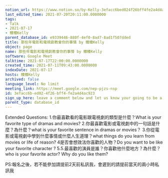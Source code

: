```yaml
---
notion_url: https://www.notion.so/by-Kelly-3efacc6bed024f26bff4fe2a4d4ac923
last_edited_time: 2021-07-20T20:11:00.0000000
tags:
- Talk
- 2021-07-17
- 臻臻Kelly
parent_database_id: e9339446-880f-4ef0-8ad7-8ad1f507dded
title: 那些年電影和電視劇教會你的事情 by 臻臻Kelly
object: page
name: 那些年電影和電視劇教會你的事情 by 臻臻Kelly
software: Google Meet
talktime: 2021-07-17T22:00:00.0000000
created_time: 2021-07-11T09:43:00.0000000
indexDate: 2021-07-17
hosts: 臻臻Kelly
archived: false
language_level: No limit
meeting_link: https://meet.google.com/nep-pjzs-nsp
id: 3efacc6b-ed02-4f26-bff4-fe2a4d4ac923
sign_up_here: leave a comment below and let us know your going to be a speaker or a listener, we accept 6 speakers tops but no limit for audience
parent_type: database_id
---
```


Extended Questions:
1.你最喜歡看的電影跟電視劇的類型是什麼？What is your favorite type of dramas and movies?
2.你最喜歡電影或電視劇中的一句話是什麼？為什麼？what is your favorite sentence in dramas or movies？
3.你從電影或電視劇中學到什麼事情或什麼人生道理？what things do you learn from movies or life of reason?
4是否會想效法你喜歡的人物？Do you want to be like your favorite character ?
5.5.最喜歡的演員是誰？你喜歡他什麼地方？為什麼？who is your favorite actor? Why do you like them?

PS:報名之後，若不能參加請提前2天前私訊我，會遲到的請提前當天的兩小時私訊我



